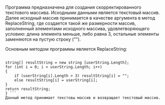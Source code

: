 Программа предназначена для создания скорректированного текстового массива. Исходными данными является текстовый массив.
Далее исходный массив принимается в качестве аргумента в метод ReplaceString, где создается такой же размерности массив, заполненный элементами исходного массива, удовлетворяющего условию: длина элемента меньше, либо равна 3, остальные элементы заменяются на пустую строку ("").

Основным методом программы является ReplaceString:
``` string[] ReplaceString(string[] userString) {

string[] resultString = new string [userString.Length];
for (int i = 0; i < userString.Length; i++)
{
    if (userString[i].Length > 3) resultString[i] = "";
    else resultString[i] = userString[i];
}
return resultString;
} ```
Данный метод принимает текстовы массив и возвращает текстовый массив.